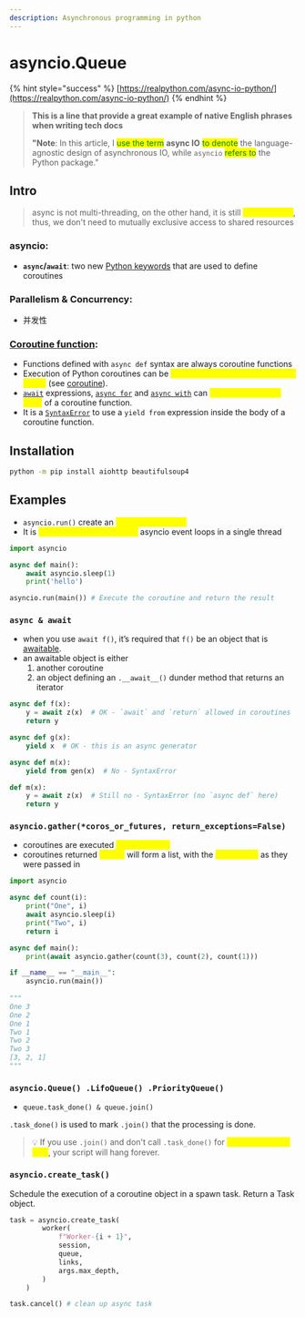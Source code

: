 ```yaml
---
description: Asynchronous programming in python
---
```


# asyncio.Queue

{% hint style="success" %}
[https://realpython.com/async-io-python/](https://realpython.com/async-io-python/)
{% endhint %}

> **This is a line that provide a great example of native English phrases when writing tech docs**
>
> **"Note**: In this article, I <mark style="color:green;">use the term</mark> **async IO** <mark style="color:green;">to denote</mark> the language-agnostic design of asynchronous IO, while `asyncio` <mark style="color:green;">refers to</mark> the Python package."

## Intro

> async is not multi-threading, on the other hand, it is still <mark style="color:yellow;">single-thread</mark>, thus, we don't need to mutually exclusive access to shared resources

### asyncio:

* **`async`/`await`**: two new [Python keywords](https://realpython.com/python-keywords/) that are used to define coroutines

### **Parallelism & Concurrency:**

* 并发性

### [Coroutine function](https://docs.python.org/3/reference/compound\_stmts.html#coroutine-function-definition):&#x20;

* Functions defined with `async def` syntax are always coroutine functions
* Execution of Python coroutines can be <mark style="color:yellow;">suspended and resumed at many points</mark> (see [coroutine](https://docs.python.org/3/glossary.html#term-coroutine)).
* [`await`](https://docs.python.org/3/reference/expressions.html#await) expressions, [`async for`](https://docs.python.org/3/reference/compound\_stmts.html#async-for) and [`async with`](https://docs.python.org/3/reference/compound\_stmts.html#async-with) can <mark style="color:yellow;">only be used in the body</mark> of a coroutine function.
* It is a [`SyntaxError`](https://docs.python.org/3/library/exceptions.html#SyntaxError) to use a `yield from` expression inside the body of a coroutine function.

## Installation

```bash
python -m pip install aiohttp beautifulsoup4
```

## Examples

* `asyncio.run()` create an <mark style="color:yellow;">asyncio event loop</mark>
* It is <mark style="color:yellow;">not allowed to run multiple</mark> asyncio event loops in a single thread

```python
import asyncio

async def main():
    await asyncio.sleep(1)
    print('hello')

asyncio.run(main()) # Execute the coroutine and return the result

```

### `async & await`

* when you use `await f()`, it’s required that `f()` be an object that is [awaitable](https://docs.python.org/3/reference/datamodel.html#awaitable-objects).
* an awaitable object is either&#x20;
  1. another coroutine
  2. an object defining an `.__await__()` dunder method that returns an iterator

```python
async def f(x):
    y = await z(x)  # OK - `await` and `return` allowed in coroutines
    return y

async def g(x):
    yield x  # OK - this is an async generator

async def m(x):
    yield from gen(x)  # No - SyntaxError

def m(x):
    y = await z(x)  # Still no - SyntaxError (no `async def` here)
    return y
```

### `asyncio.gather(*coros_or_futures, return_exceptions=False)`

* coroutines are executed <mark style="color:yellow;">independently</mark>
* coroutines returned <mark style="color:yellow;">results</mark> will form a list, with the <mark style="color:yellow;">same order</mark> as they were passed in

```python
import asyncio

async def count(i):
    print("One", i)
    await asyncio.sleep(i)
    print("Two", i)
    return i

async def main():
    print(await asyncio.gather(count(3), count(2), count(1)))

if __name__ == "__main__":
    asyncio.run(main())
    
"""
One 3
One 2
One 1
Two 1
Two 2
Two 3
[3, 2, 1]
"""
```

### `asyncio.Queue() .LifoQueue() .PriorityQueue()`

* `queue.task_done() & queue.join()`

`.task_done()` is used to mark `.join()` that the processing is done.

> 💡 If you use `.join()` and don't call `.task_done()` for <mark style="color:yellow;">every processed item</mark>, your script will hang forever.

### `asyncio.create_task()`

Schedule the execution of a coroutine object in a spawn task. Return a Task object.

```python
task = asyncio.create_task(
        worker(
            f"Worker-{i + 1}",
            session,
            queue,
            links,
            args.max_depth,
        )
    )

task.cancel() # clean up async task
```

